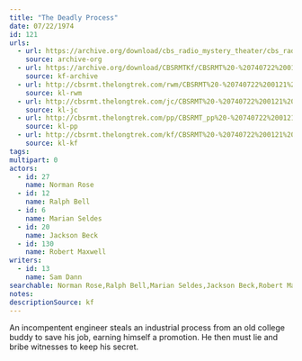 ```yaml
---
title: "The Deadly Process"
date: 07/22/1974
id: 121
urls: 
  - url: https://archive.org/download/cbs_radio_mystery_theater/cbs_radio_mystery_theater-0101-0150.zip/cbs_radio_mystery_theater-0101-0150%2Fcbsrmt_0121_the_deadly_process.mp3
    source: archive-org
  - url: https://archive.org/download/CBSRMTKf/CBSRMT%20-%20740722%200121%20The%20Deadly%20Process_kf.mp3
    source: kf-archive
  - url: http://cbsrmt.thelongtrek.com/rwm/CBSRMT%20-%20740722%200121%20The%20Deadly%20Process_rwm.mp3
    source: kl-rwm
  - url: http://cbsrmt.thelongtrek.com/jc/CBSRMT%20-%20740722%200121%20Deadly%20Process.%20vbr%20df%20buzz_jc.mp3
    source: kl-jc
  - url: http://cbsrmt.thelongtrek.com/pp/CBSRMT_pp%20-%20740722%200121%20The%20Deadly%20Process.mp3
    source: kl-pp
  - url: http://cbsrmt.thelongtrek.com/kf/CBSRMT%20-%20740722%200121%20The%20Deadly%20Process_kf.mp3
    source: kl-kf
tags: 
multipart: 0
actors:  
  - id: 27
    name: Norman Rose  
  - id: 12
    name: Ralph Bell  
  - id: 6
    name: Marian Seldes  
  - id: 20
    name: Jackson Beck  
  - id: 130
    name: Robert Maxwell
writers:  
  - id: 13
    name: Sam Dann
searchable: Norman Rose,Ralph Bell,Marian Seldes,Jackson Beck,Robert Maxwell Sam Dann
notes: 
descriptionSource: kf
---
```

An incompentent engineer steals an industrial process from an old college buddy to save his job, earning himself a promotion. He then must lie and bribe witnesses to keep his secret.